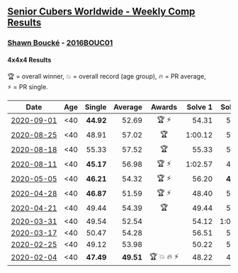 <style>table {white-space: nowrap;}</style>

## [Senior Cubers Worldwide - Weekly Comp Results](/scw-comp/results/)
### [Shawn Boucké](README.md) - [2016BOUC01](https://www.worldcubeassociation.org/persons/2016BOUC01?event=444)
#### 4x4x4 Results

<span style="white-space: nowrap;">🏆 = overall winner</span>, <span style="white-space: nowrap;">💥 = overall record (age group)</span>, <span style="white-space: nowrap;">🔥 = PR average</span>, <span style="white-space: nowrap;">⚡ = PR single</span>.

| Date | Age | Single | Average | Awards | Solve 1 | Solve 2 | Solve 3 | Solve 4 | Solve 5 | Video |
| :--: | :--: | --: | --: | :--: | --: | --: | --: | --: | --: | :-- |
| [2020-09-01](../../results/2020-09-01/444.md) | <40 | **44.92** | 52.69 | 🏆 ⚡ | 54.31 | 53.90 | 55.27 | 49.87 | **44.92** | [Desktop](https://www.facebook.com/events/987180995036806/permalink/988596184895287) / [Mobile](https://m.facebook.com/events/987180995036806?view=permalink&id=988596184895287) |
| [2020-08-25](../../results/2020-08-25/444.md) | <40 | 48.91 | 57.02 | 🏆 | 1:00.12 | 53.57 | 48.91 | 57.38 | 1:06.22 | [Desktop](https://www.facebook.com/events/375269430142971/permalink/376445496692031) / [Mobile](https://m.facebook.com/events/375269430142971?view=permalink&id=376445496692031) |
| [2020-08-18](../../results/2020-08-18/444.md) | <40 | 55.33 | 57.52 | 🏆 | 55.33 | 59.98 | 55.73 | 1:00.87 | 56.85 | [Desktop](https://www.facebook.com/events/3231806576868309/permalink/3234413603274273) / [Mobile](https://m.facebook.com/events/3231806576868309?view=permalink&id=3234413603274273) |
| [2020-08-11](../../results/2020-08-11/444.md) | <40 | **45.17** | 56.98 | 🏆 ⚡ | 1:02.57 | 49.90 | 58.47 | **45.17** | 1:03.79 | [Desktop](https://www.facebook.com/events/1112228215845470/permalink/1115381958863429) / [Mobile](https://m.facebook.com/events/1112228215845470?view=permalink&id=1115381958863429) |
| [2020-05-05](../../results/2020-05-05/444.md) | <40 | **46.21** | 54.32 | 🏆 ⚡ | 56.20 | **46.21** | 51.38 | 55.38 | 58.02 | [Desktop](https://www.facebook.com/events/543220986391837/permalink/548566115857324) / [Mobile](https://m.facebook.com/events/543220986391837?view=permalink&id=548566115857324) |
| [2020-04-28](../../results/2020-04-28/444.md) | <40 | **46.87** | 51.59 | 🏆 ⚡ | 48.40 | 52.96 | 1:08.69 | 53.41 | **46.87** | [Desktop](https://www.facebook.com/ShawnBoucke/videos/3250728604938900) / [Mobile](https://m.facebook.com/ShawnBoucke/videos/3250728604938900) |
| [2020-04-21](../../results/2020-04-21/444.md) | <40 | 49.44 | 54.39 | 🏆 | 49.44 | 54.86 | 50.68 | 57.63 | 59.27 | [Desktop](https://www.facebook.com/ShawnBoucke/videos/3241082209236873) / [Mobile](https://m.facebook.com/ShawnBoucke/videos/3241082209236873) |
| [2020-03-31](../../results/2020-03-31/444.md) | <40 | 49.54 | 52.54 |  | 54.12 | 1:05.30 | 53.07 | 49.54 | 50.42 | [Desktop](https://www.facebook.com/events/269276700734640/permalink/272043817124595) / [Mobile](https://m.facebook.com/events/269276700734640?view=permalink&id=272043817124595) |
| [2020-03-17](../../results/2020-03-17/444.md) | <40 | 50.47 | 54.28 |  | 56.51 | 50.47 | 54.82 | 57.97 | 51.50 | [Desktop](https://www.facebook.com/events/211732526904866/permalink/212975690113883) / [Mobile](https://m.facebook.com/events/211732526904866?view=permalink&id=212975690113883) |
| [2020-02-25](../../results/2020-02-25/444.md) | <40 | 49.12 | 53.98 |  | 50.22 | 55.95 | 1:07.95 | 55.77 | 49.12 | [Desktop](https://www.facebook.com/events/805797596592397/permalink/806727313166092) / [Mobile](https://m.facebook.com/events/805797596592397?view=permalink&id=806727313166092) |
| [2020-02-04](../../results/2020-02-04/444.md) | <40 | **47.49** | **49.51** | 🏆 💥 🔥 ⚡ | 48.22 | 49.70 | **47.49** | 1:06.29 | 50.62 | [Desktop](https://www.facebook.com/groups/1604105099735401/permalink/2134991299980109) / [Mobile](https://m.facebook.com/groups/1604105099735401?view=permalink&id=2134991299980109) |


<!-- Global site tag (gtag.js) - Google Analytics -->
<script async src="https://www.googletagmanager.com/gtag/js?id=UA-86348435-3"></script>
<script>window.dataLayer = window.dataLayer || []; function gtag() {dataLayer.push(arguments);} gtag('js', new Date()); gtag('config', 'UA-86348435-3');</script>
